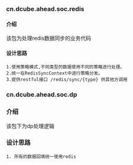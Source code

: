 ### cn.dcube.ahead.soc.redis
#### 介绍
该包为处理redis数据同步的业务代码
#### 设计思路
```
1.使用策略模式,不同类型的数据使用不同的策略进行处理。
2.统一在RedisSyncContext中进行策略分发。
3.提供restful接口 /redis/sync/{type} 供其他方调用
```
### cn.dcube.ahead.soc.dp
### 介绍
该包下为dp处理逻辑
### 设计思路
```
1. 所有的数据回填统一使用redis
```
